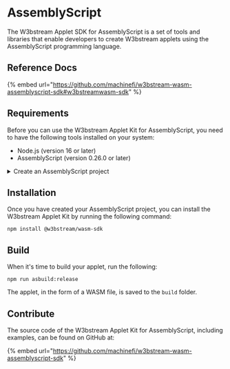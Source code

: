 # AssemblyScript

The W3bstream Applet SDK for AssemblyScript is a set of tools and libraries that enable developers to create W3bstream applets using the AssemblyScript programming language.&#x20;

## Reference Docs

{% embed url="https://github.com/machinefi/w3bstream-wasm-assemblyscript-sdk#w3bstreamwasm-sdk" %}

## Requirements

Before you can use the W3bstream Applet Kit for AssemblyScript, you need to have the following tools installed on your system:

* Node.js (version 16 or later)
* AssemblyScript (version 0.26.0 or later)

<details>

<summary>Create an AssemblyScript project</summary>

To create an AssemblyScript project, follow these steps:

1. **Create a new directory for your project:**

```
mkdir my-w3bstream-applet
cd my-w3bstream-applet
```

2. **Initialize a new Node.js project:**

```
npm init -y
```

3. **Install AssemblyScript as a development dependency:**

```
npm install --save-dev assemblyscript
```

4. initialize the AssemblyScript project:

```
npx asinit . -y
```

</details>

## Installation

Once you have created your AssemblyScript project, you can install the W3bstream Applet Kit by running the following command:

```
npm install @w3bstream/wasm-sdk
```

## Build

When it's time to build your applet, run the following:

```
npm run asbuild:release
```

The applet, in the form of a WASM file, is saved to the `build` folder.

## Contribute

The source code of the W3bstream Applet Kit for AssemblyScript, including examples, can be found on GitHub at:

{% embed url="https://github.com/machinefi/w3bstream-wasm-assemblyscript-sdk" %}
